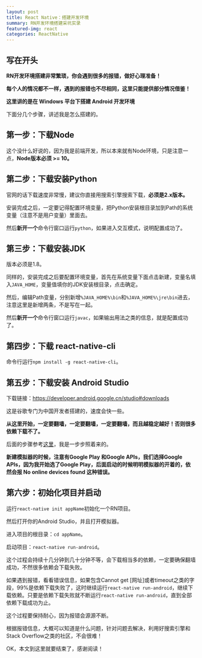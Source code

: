 ```yaml
---
layout: post
title: React Native：搭建开发环境
summary: RN开发环境搭建采坑实录
featured-img: react
categories: ReactNative
---
```


## 写在开头

**RN开发环境搭建非常繁琐，你会遇到很多的报错，做好心理准备！**

**每个人的情况都不一样，遇到的报错也不尽相同，这里只能提供部分情况借鉴！**

**这里讲的是在 Windows 平台下搭建 Android 开发环境**

下面分几个步骤，讲述我是怎么搭建的。

## 第一步：下载Node

这个没什么好说的，因为我是前端开发，所以本来就有Node环境，只是注意一点，**Node版本必须 >= 10。**

## 第二步：下载安装Python

官网的话下载速度非常慢，建议你直接用搜索引擎搜索下载，**必须是2.x版本。**

安装完成之后，一定要记得配置环境变量，把Python安装根目录加到Path的系统变量（注意不是用户变量）里面去。

然后**新开一个**命令行窗口运行`python`，如果进入交互模式，说明配置成功了。

## 第三步：下载安装JDK

版本必须是1.8。

同样的，安装完成之后要配置环境变量，首先在系统变量下面点击新建，变量名填入`JAVA_HOME`，变量值填你的JDK安装根目录，点击确定。

然后，编辑Path变量，分别新增`%JAVA_HOME%\bin`和`%JAVA_HOME%\jre\bin`进去，注意这里是新增两条，不是写在一起。

然后**新开一个**命令行窗口运行`javac`，如果输出用法之类的信息，就是配置成功了。

## 第四步：下载 react-native-cli

命令行运行`npm install -g react-native-cli`。

## 第五步：下载安装 Android Studio

下载链接：https://developer.android.google.cn/studio#downloads

这是谷歌专门为中国开发者搭建的，速度会快一些。

**从这里开始，一定要翻墙，一定要翻墙，一定要翻墙，而且越稳定越好！否则很多依赖下载不了。**

后面的步骤参考[这里](https://reactnative.cn/docs/getting-started/)，我是一步步照着来的。

**新建模拟器的时候，注意有Google Play 和Google APIs，我们选择Google APIs，因为我开始选了Google Play，后面启动的时候明明模拟器的开着的，依然会报 No online devices found 这种错误。**

## 第六步：初始化项目并启动

运行`react-native init appName`初始化一个RN项目。

然后打开你的Android Studio，并且打开模拟器。

进入项目的根目录：`cd appName`。

启动项目：`react-native run-android`。

这个过程会持续十几分钟到几十分钟不等，会下载相当多的依赖，一定要确保翻墙成功，不然很多依赖会下载失败。

如果遇到报错，看看错误信息，如果包含Cannot get [网址]或者timeout之类的字段，99%是依赖下载失败了，这时继续运行`react-native run-android`，继续下载依赖。只要是依赖下载失败就不断运行`react-native run-android`，直到全部依赖下载成功为止。

这个过程要保持耐心，因为报错会源源不断。

根据报错信息，大概可以知道是什么问题，针对问题去解决，利用好搜索引擎和Stack Overflow之类的社区，不会很难！

OK，本文到这里就要结束了，感谢阅读！